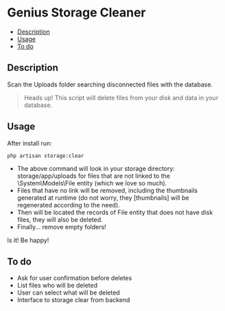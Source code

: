 # Genius Storage Cleaner

- [Description](#description)
- [Usage](#usage)
- [To do](#todo)

<a name="description"></a>
## Description

Scan the Uploads folder searching disconnected files with the database.

> Heads up! This script will delete files from your disk and data in your database.

<a name="usage"></a>
## Usage

After install run:

    php artisan storage:clear

- The above command will look in your storage directory: storage/app/uploads for files that are not linked to the \System\Models\File entity (which we love so much).
- Files that have no link will be removed, including the thumbnails generated at runtime (do not worry, they [thumbnails] will be regenerated according to the need).
- Then will be located the records of File entity that does not have disk files, they will also be deleted.
- Finally... remove empty folders!

Is it! Be happy!


<a name="todo"></a>
## To do

- Ask for user confirmation before deletes
- List files who will be deleted
- User can select what will be deleted
- Interface to storage clear from backend



